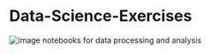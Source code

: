 # Data-Science-Exercises
![image](https://github.com/ebrukilic61/Data-Science-Exercises/assets/83811956/b579282e-27e7-4eb7-8b9f-1e3f4c286f5d)
notebooks for data processing and analysis
